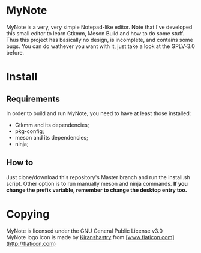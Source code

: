 # MyNote

MyNote is a very, very simple Notepad-like editor. Note that I've developed this small editor to learn Gtkmm, Meson Build and how to do some stuff. Thus this project has basically no design, is incomplete, and contains some bugs. You can do wathever you want with it, just take a look at the GPLV-3.0 before.

# Install

## Requirements

In order to build and run MyNote, you need to have at least those installed:

- Gtkmm and its dependencies;
- pkg-config;
- meson and its dependencies;
- ninja;

## How to

Just clone/download this repository's Master branch and run the install.sh script. Other option is to run manually meson and ninja commands. **If you change the prefix variable, remember to change the desktop entry too.**

# Copying

MyNote is licensed under the GNU General Public License v3.0  
MyNote logo icon is made by [Kiranshastry](https://www.flaticon.com/br/autores/kiranshastry) from [www.flaticon.com](http://flaticon.com)

